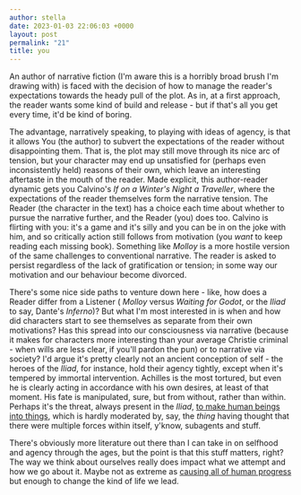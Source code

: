 ```yaml
---
author: stella
date: 2023-01-03 22:06:03 +0000
layout: post
permalink: "21"
title: you
---
```



An author of narrative fiction (I'm aware this is a horribly broad brush I'm drawing with) is faced with the decision of how to manage the reader's expectations towards the heady pull of the plot. As in, at a first approach, the reader wants some kind of build and release - but if that's all you get every time, it'd be kind of boring.  

The advantage, narratively speaking, to playing with ideas of agency, is that it allows You (the author) to subvert the expectations of the reader without disappointing them. That is, the plot may still move through its nice arc of tension, but your character may end up unsatisfied for (perhaps even inconsistently held) reasons of their own, which leave an interesting aftertaste in the mouth of the reader. Made explicit, this author-reader dynamic gets you Calvino's *If on a Winter's Night a Traveller*, where the expectations of the reader themselves form the narrative tension. The Reader (the character in the text) has a choice each time about whether to pursue the narrative further, and the Reader (you) does too. Calvino is flirting with you: it's a game and it's silly and you can be in on the joke with him, and so critically action still follows from motivation (you *want* to keep reading each missing book). Something like *Molloy* is a more hostile version of the same challenges to conventional narrative. The reader is asked to persist regardless of the lack of gratification or tension; in some way our motivation and our behaviour become divorced.  

There's some nice side paths to venture down here - like, how does a Reader differ from a Listener ( *Molloy* versus *Waiting for Godot*, or the *Iliad* to say, Dante's *Inferno*)? But what I'm most interested in is when and how did characters start to see themselves as separate from their own motivations? Has this spread into our consciousness via narrative (because it makes for characters more interesting than your average Christie criminal - when wills are less clear, if you'll pardon the pun) or to narrative via society? I'd argue it's pretty clearly not an ancient conception of self - the heroes of the *Iliad*, for instance, hold their agency tightly, except when it's tempered by immortal intervention. Achilles is the most tortured, but even he is clearly acting in accordance with his own desires, at least of that moment. His fate is manipulated, sure, but from without, rather than within. Perhaps it's the threat, always present in the *Iliad*, [to make human beings into things](https://theanarchistlibrary.org/library/simone-weil-the-iliad), which is hardly moderated by, say, the *thing* having thought that there were multiple forces within itself, y'know, subagents and stuff.  

There's obviously more literature out there than I can take in on selfhood and agency through the ages, but the point is that this stuff matters, right? The way we think about ourselves really does impact what we attempt and how we go about it. Maybe not as extreme as [causing all of human progress ](https://www.tandfonline.com/doi/pdf/10.1080/17439760.2020.1832250) but enough to change the kind of life we lead.  
  
